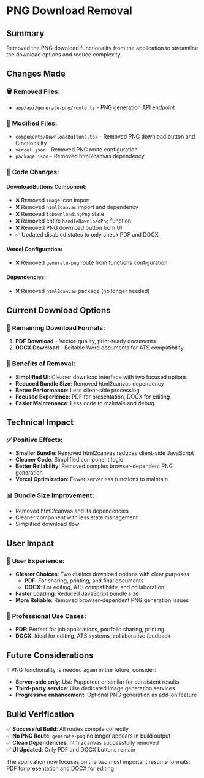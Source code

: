 # PNG Download Removal

## Summary
Removed the PNG download functionality from the application to streamline the download options and reduce complexity.

## Changes Made

### 🗑️ **Removed Files:**
- `app/api/generate-png/route.ts` - PNG generation API endpoint

### 📝 **Modified Files:**
- `components/DownloadButtons.tsx` - Removed PNG download button and functionality
- `vercel.json` - Removed PNG route configuration
- `package.json` - Removed html2canvas dependency

### 🔧 **Code Changes:**

#### DownloadButtons Component:
- ❌ Removed `Image` icon import
- ❌ Removed `html2canvas` import and dependency
- ❌ Removed `isDownloadingPng` state
- ❌ Removed entire `handleDownloadPng` function
- ❌ Removed PNG download button from UI
- ✅ Updated disabled states to only check PDF and DOCX

#### Vercel Configuration:
- ❌ Removed `generate-png` route from functions configuration

#### Dependencies:
- ❌ Removed `html2canvas` package (no longer needed)

## Current Download Options

### 📄 **Remaining Download Formats:**
1. **PDF Download** - Vector-quality, print-ready documents
2. **DOCX Download** - Editable Word documents for ATS compatibility

### 🎯 **Benefits of Removal:**
- **Simplified UI**: Cleaner download interface with two focused options
- **Reduced Bundle Size**: Removed html2canvas dependency
- **Better Performance**: Less client-side processing
- **Focused Experience**: PDF for presentation, DOCX for editing
- **Easier Maintenance**: Less code to maintain and debug

## Technical Impact

### ✅ **Positive Effects:**
- **Smaller Bundle**: Removed html2canvas reduces client-side JavaScript
- **Cleaner Code**: Simplified component logic
- **Better Reliability**: Removed complex browser-dependent PNG generation
- **Vercel Optimization**: Fewer serverless functions to maintain

### 📊 **Bundle Size Improvement:**
- Removed html2canvas and its dependencies
- Cleaner component with less state management
- Simplified download flow

## User Impact

### 🎯 **User Experience:**
- **Clearer Choices**: Two distinct download options with clear purposes
  - **PDF**: For sharing, printing, and final documents
  - **DOCX**: For editing, ATS compatibility, and collaboration
- **Faster Loading**: Reduced JavaScript bundle size
- **More Reliable**: Removed browser-dependent PNG generation issues

### 💼 **Professional Use Cases:**
- **PDF**: Perfect for job applications, portfolio sharing, printing
- **DOCX**: Ideal for editing, ATS systems, collaborative feedback

## Future Considerations

If PNG functionality is needed again in the future, consider:
- **Server-side only**: Use Puppeteer or similar for consistent results
- **Third-party service**: Use dedicated image generation services
- **Progressive enhancement**: Optional PNG generation as add-on feature

## Build Verification

✅ **Successful Build**: All routes compile correctly  
✅ **No PNG Route**: `generate-png` no longer appears in build output  
✅ **Clean Dependencies**: html2canvas successfully removed  
✅ **UI Updated**: Only PDF and DOCX buttons remain  

The application now focuses on the two most important resume formats: PDF for presentation and DOCX for editing.